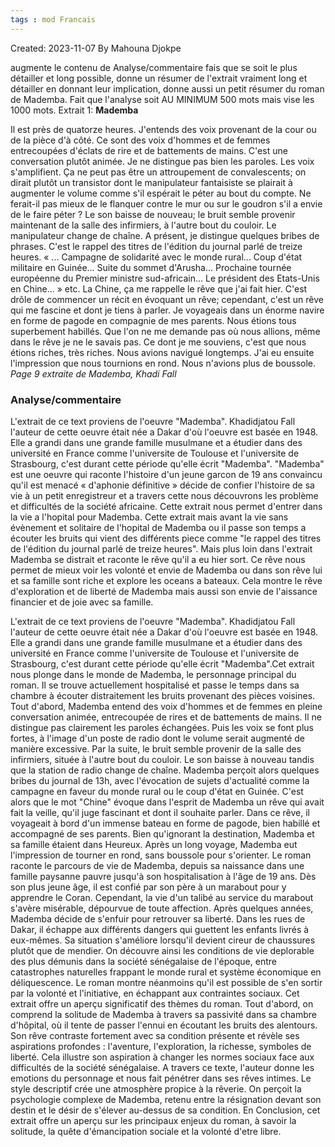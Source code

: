 ```yaml
---
tags : mod Francais
---
```

Created: 2023-11-07                                                                            By Mahouna Djokpe

augmente le contenu de Analyse/commentaire fais que se soit le plus détailler et long possible, donne un résumer de l'extrait vraiment long et détailler en donnant leur implication, donne aussi un petit résumer du roman de Mademba. Fait que l'analyse soit AU MINIMUM 500 mots mais vise les 1000 mots.
Extrait 1: **Mademba**

Il est près de quatorze heures. J'entends des voix provenant de la cour ou de la pièce d'à côté. Ce sont des voix d'hommes et de femmes entrecoupées d'éclats de rire et de battements de mains. C'est une conversation plutôt animée. Je ne distingue pas bien les paroles. Les voix s'amplifient. Ça ne peut pas être un attroupement de convalescents; on dirait plutôt un transistor dont le manipulateur fantaisiste se plairait à augmenter le volume comme s'il espérait le péter au bout du compte. Ne ferait-il pas mieux de le flanquer contre le mur ou sur le goudron s'il a envie de le faire péter ? Le son baisse de nouveau; le bruit semble provenir maintenant de la salle des infirmiers, à l'autre bout du couloir. Le manipulateur change de chaîne. A présent, je distingue quelques bribes de phrases. C'est le rappel des titres de l'édition du journal parlé de treize heures. « ... Campagne de solidarité avec le monde rural... Coup d'état militaire en Guinée... Suite du sommet d'Arusha... Prochaine tournée européenne du Premier ministre sud-africain... Le président des Etats-Unis en Chine... » etc. La Chine, ça me rappelle le rêve que j'ai fait hier. C'est drôle de commencer un récit en évoquant un rêve; cependant, c'est un rêve qui me fascine et dont je tiens à parler. Je voyageais dans un énorme navire en forme de pagode en compagnie de mes parents. Nous étions tous superbement habillés. Que l'on ne me demande pas où nous allions, même dans le rêve je ne le savais pas. Ce dont je me souviens, c'est que nous étions riches, très riches. Nous avions navigué longtemps. J'ai eu ensuite l'impression que nous tournions en rond. Nous n'avions plus de boussole.
_Page 9 extraite de Mademba, Khadi Fall_

### Analyse/commentaire

L'extrait de ce text proviens de l'oeuvre "Mademba". Khadidjatou Fall l'auteur de cette oeuvre était née a Dakar d'où l'oeuvre est basée en 1948. Elle a grandi dans une grande famille musulmane et a étudier dans des université en France comme l'universite de Toulouse et l'universite de Strasbourg, c'est durant cette période qu'elle écrit "Mademba". "Mademba" est une oeuvre qui raconte l'histoire d'un jeune garcon de 19 ans convaincu qu'il est menacé « d'aphonie définitive » décide de confier l'histoire de sa vie à un petit enregistreur et a travers cette nous découvrons les problème et difficultés de la société africaine. Cette extrait nous permet d'entrer dans la vie a l'hopital pour Mademba. Cette extrait mais avant la vie sans évènement et solitaire de l'hopital de Mademba ou il passe son temps a écouter les bruits qui vient des différents piece comme "le rappel des titres de l'édition du journal parlé de treize heures". Mais plus loin dans l'extrait Mademba se distrait et raconte le rêve qu'il a eu hier sort. Ce rêve nous permet de mieux voir les volonté et envie de Mademba ou dans son rêve lui et sa famille sont riche et explore les oceans a bateaux. Cela montre le rêve d'exploration et de liberté de Mademba mais aussi son envie de l'aissance financier et de joie avec sa famille.

L'extrait de ce text proviens de l'oeuvre "Mademba". Khadidjatou Fall l'auteur de cette oeuvre était née a Dakar d'où l'oeuvre est basée en 1948. Elle a grandi dans une grande famille musulmane et a étudier dans des université en France comme l'universite de Toulouse et l'universite de Strasbourg, c'est durant cette période qu'elle écrit "Mademba".Cet extrait nous plonge dans le monde de Mademba, le personnage principal du roman. Il se trouve actuellement hospitalisé et passe le temps dans sa chambre à écouter distraitement les bruits provenant des pièces voisines.
Tout d'abord, Mademba entend des voix d'hommes et de femmes en pleine conversation animée, entrecoupée de rires et de battements de mains. Il ne distingue pas clairement les paroles échangées. Puis les voix se font plus fortes, à l'image d'un poste de radio dont le volume serait augmenté de manière excessive.
Par la suite, le bruit semble provenir de la salle des infirmiers, située à l'autre bout du couloir. Le son baisse à nouveau tandis que la station de radio change de chaîne. Mademba perçoit alors quelques bribes du journal de 13h, avec l'évocation de sujets d'actualité comme la campagne en faveur du monde rural ou le coup d'état en Guinée.
C'est alors que le mot "Chine" évoque dans l'esprit de Mademba un rêve qui avait fait la veille, qu'il juge fascinant et dont il souhaite parler. Dans ce rêve, il voyageait à bord d'un immense bateau en forme de pagode, bien habillé et accompagné de ses parents. Bien qu'ignorant la destination, Mademba et sa famille étaient dans Heureux. Après un long voyage, Mademba eut l'impression de tourner en rond, sans boussole pour s'orienter.
Le roman raconte le parcours de vie de Mademba, depuis sa naissance dans une famille paysanne pauvre jusqu'à son hospitalisation à l'âge de 19 ans. Dès son plus jeune âge, il est confié par son père à un marabout pour y apprendre le Coran. Cependant, la vie d'un talibé au service du marabout s'avère misérable, dépourvue de toute affection.
Après quelques années, Mademba décide de s'enfuir pour retrouver sa liberté. Dans les rues de Dakar, il échappe aux différents dangers qui guettent les enfants livrés à eux-mêmes. Sa situation s'améliore lorsqu'il devient cireur de chaussures plutôt que de mendier.
On découvre ainsi les conditions de vie deplorable des plus démunis dans la société sénégalaise de l'époque, entre catastrophes naturelles frappant le monde rural et système économique en déliquescence. Le roman montre néanmoins qu'il est possible de s'en sortir par la volonté et l'initiative, en échappant aux contraintes sociaux.
Cet extrait offre un aperçu significatif des thèmes du roman. Tout d'abord, on comprend la solitude de Mademba à travers sa passivité dans sa chambre d'hôpital, où il tente de passer l'ennui en écoutant les bruits des alentours.
Son rêve contraste fortement avec sa condition présente et révèle ses aspirations profondes : l'aventure, l'exploration, la richesse, symboles de liberté. Cela illustre son aspiration à changer les normes sociaux face aux difficultés de la société sénégalaise.
A travers ce texte, l'auteur donne les emotions du personnage et nous fait pénétrer dans ses rêves intimes. Le style descriptif crée une atmosphère propice à la rêverie.
On perçoit la psychologie complexe de Mademba, retenu entre la résignation devant son destin et le désir de s'élever au-dessus de sa condition. 
En Conclusion, cet extrait offre un aperçu sur les principaux enjeux du roman, à savoir la solitude, la quête d'émancipation sociale et la volonté d'etre libre. 